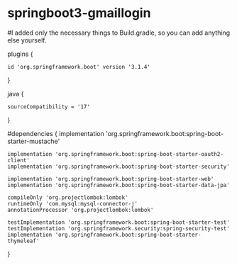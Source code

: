 # springboot3-gmaillogin
#I added only the necessary things to Build.gradle, so you can add anything else yourself.

 plugins {
    
    id 'org.springframework.boot' version '3.1.4'
   
}

java {

    sourceCompatibility = '17'
    
}


#dependencies {
    implementation 'org.springframework.boot:spring-boot-starter-mustache'

    implementation 'org.springframework.boot:spring-boot-starter-oauth2-client'
    implementation 'org.springframework.boot:spring-boot-starter-security'

    implementation 'org.springframework.boot:spring-boot-starter-web'
    implementation 'org.springframework.boot:spring-boot-starter-data-jpa'

    compileOnly 'org.projectlombok:lombok'
    runtimeOnly 'com.mysql:mysql-connector-j'
    annotationProcessor 'org.projectlombok:lombok'

    testImplementation 'org.springframework.boot:spring-boot-starter-test'
    testImplementation 'org.springframework.security:spring-security-test'
    implementation 'org.springframework.boot:spring-boot-starter-thymeleaf'
}

